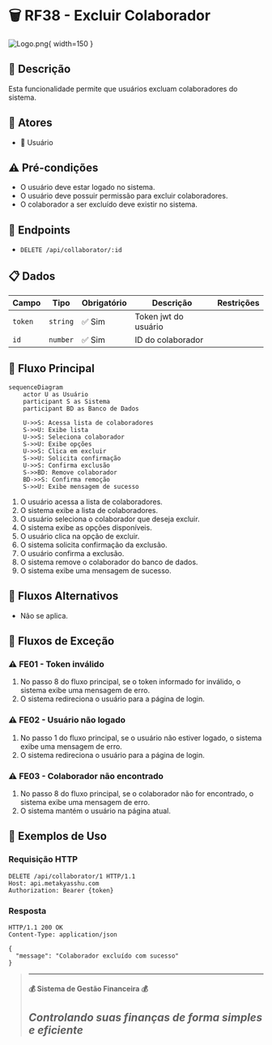 # 🗑️ RF38 - Excluir Colaborador 

![Logo.png](Logo.png){ width=150 }

## 📝 Descrição

Esta funcionalidade permite que usuários excluam colaboradores do sistema.

## 👥 Atores

- 👤 Usuário

## ⚠️ Pré-condições

- O usuário deve estar logado no sistema.
- O usuário deve possuir permissão para excluir colaboradores.
- O colaborador a ser excluído deve existir no sistema.

## 🔌 Endpoints

- `DELETE /api/collaborator/:id`

## 📋 Dados

| Campo   | Tipo     | Obrigatório | Descrição            | Restrições |
|---------|----------|-------------|----------------------|------------|
| `token` | `string` | ✅ Sim      | Token jwt do usuário |            |
| `id`    | `number` | ✅ Sim      | ID do colaborador    |            |

## 🔄 Fluxo Principal

```mermaid
sequenceDiagram
    actor U as Usuário
    participant S as Sistema
    participant BD as Banco de Dados
    
    U->>S: Acessa lista de colaboradores
    S->>U: Exibe lista
    U->>S: Seleciona colaborador
    S->>U: Exibe opções
    U->>S: Clica em excluir
    S->>U: Solicita confirmação
    U->>S: Confirma exclusão
    S->>BD: Remove colaborador
    BD->>S: Confirma remoção
    S->>U: Exibe mensagem de sucesso
```

1. O usuário acessa a lista de colaboradores.
2. O sistema exibe a lista de colaboradores.
3. O usuário seleciona o colaborador que deseja excluir.
4. O sistema exibe as opções disponíveis.
5. O usuário clica na opção de excluir.
6. O sistema solicita confirmação da exclusão.
7. O usuário confirma a exclusão.
8. O sistema remove o colaborador do banco de dados.
9. O sistema exibe uma mensagem de sucesso.

## 🔀 Fluxos Alternativos

- Não se aplica.

## 🚫 Fluxos de Exceção

### ⚠️ FE01 - Token inválido
1. No passo 8 do fluxo principal, se o token informado for inválido, o sistema exibe uma mensagem de erro.
2. O sistema redireciona o usuário para a página de login.

### ⚠️ FE02 - Usuário não logado
1. No passo 1 do fluxo principal, se o usuário não estiver logado, o sistema exibe uma mensagem de erro.
2. O sistema redireciona o usuário para a página de login.

### ⚠️ FE03 - Colaborador não encontrado
1. No passo 8 do fluxo principal, se o colaborador não for encontrado, o sistema exibe uma mensagem de erro.
2. O sistema mantém o usuário na página atual.

## 🧪 Exemplos de Uso

### Requisição HTTP
```http
DELETE /api/collaborator/1 HTTP/1.1
Host: api.metakyasshu.com
Authorization: Bearer {token}
```

### Resposta
```http
HTTP/1.1 200 OK
Content-Type: application/json

{
  "message": "Colaborador excluído com sucesso"
}
```

> ---------------------------------------------------------------------------
> #### 💰 Sistema de Gestão Financeira 💰
> ***Controlando suas finanças de forma simples e eficiente***
> ---------------------------------------------------------------------------